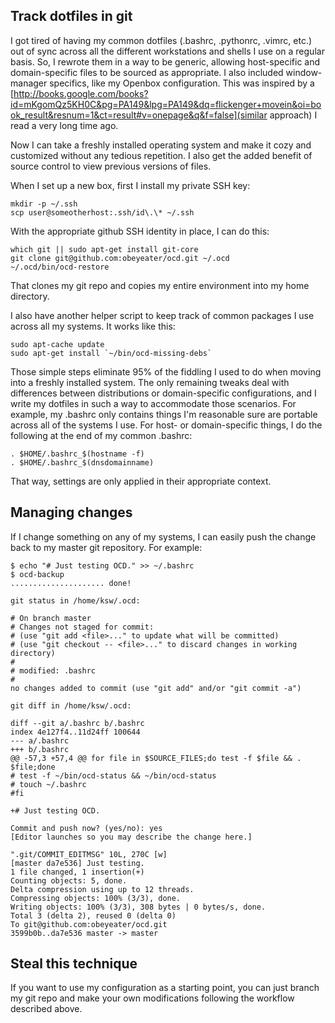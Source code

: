 ## Track dotfiles in git

I got tired of having my common dotfiles (.bashrc, .pythonrc, .vimrc, etc.) out of sync across all the different workstations and shells I use on a regular basis. So, I rewrote them in a way to be generic, allowing host-specific and domain-specific files to be sourced as appropriate. I also included window-manager specifics, like my Openbox configuration. This was inspired by a
[http://books.google.com/books?id=mKgomQz5KH0C&pg=PA149&lpg=PA149&dq=flickenger+movein&oi=book_result&resnum=1&ct=result#v=onepage&q&f=false](similar
approach) I read a very long time ago.

Now I can take a freshly installed operating system and make it cozy and
customized without any tedious repetition. I also get the added benefit
of source control to view previous versions of files.

When I set up a new box, first I install my private SSH key:

    mkdir -p ~/.ssh
    scp user@someotherhost:.ssh/id\.\* ~/.ssh

With the appropriate github SSH identity in place, I can do this:

    which git || sudo apt-get install git-core
    git clone git@github.com:obeyeater/ocd.git ~/.ocd
    ~/.ocd/bin/ocd-restore

That clones my git repo and copies my entire environment into my home directory.

I also have another helper script to keep track of common packages I use across all my systems. It works like this:

    sudo apt-cache update
    sudo apt-get install `~/bin/ocd-missing-debs`

Those simple steps eliminate 95% of the fiddling I used to do when moving into a freshly installed system. The only remaining tweaks deal with differences between distributions or domain-specific configurations, and I write my dotfiles in such a way to accommodate those scenarios. For example, my .bashrc only contains things I'm reasonable sure are portable across all of the systems I use. For host- or domain-specific things, I do the following at the end of my common .bashrc:

    . $HOME/.bashrc_$(hostname -f)
    . $HOME/.bashrc_$(dnsdomainname)

That way, settings are only applied in their appropriate context.

## Managing changes

If I change something on any of my systems, I can easily push the change back to my master git repository. For example:

    $ echo "# Just testing OCD." >> ~/.bashrc
    $ ocd-backup
    ..................... done!

    git status in /home/ksw/.ocd:

    # On branch master
    # Changes not staged for commit:
    # (use "git add <file>..." to update what will be committed)
    # (use "git checkout -- <file>..." to discard changes in working directory)
    #
    # modified: .bashrc
    #
    no changes added to commit (use "git add" and/or "git commit -a")

    git diff in /home/ksw/.ocd:

    diff --git a/.bashrc b/.bashrc
    index 4e127f4..11d24ff 100644
    --- a/.bashrc
    +++ b/.bashrc
    @@ -57,3 +57,4 @@ for file in $SOURCE_FILES;do test -f $file && . $file;done
    # test -f ~/bin/ocd-status && ~/bin/ocd-status
    # touch ~/.bashrc
    #fi

    +# Just testing OCD.

    Commit and push now? (yes/no): yes
    [Editor launches so you may describe the change here.]

    ".git/COMMIT_EDITMSG" 10L, 270C [w]
    [master da7e536] Just testing.
    1 file changed, 1 insertion(+)
    Counting objects: 5, done.
    Delta compression using up to 12 threads.
    Compressing objects: 100% (3/3), done.
    Writing objects: 100% (3/3), 308 bytes | 0 bytes/s, done.
    Total 3 (delta 2), reused 0 (delta 0)
    To git@github.com:obeyeater/ocd.git
    3599b0b..da7e536 master -> master

## Steal this technique

If you want to use my configuration as a starting point, you can just
branch my git repo and make your own modifications following the workflow
described above.
